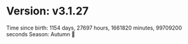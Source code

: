 # Version: v3.1.27
Time since birth: 1154 days, 27697 hours, 1661820 minutes, 99709200 seconds
Season: Autumn 🍁
